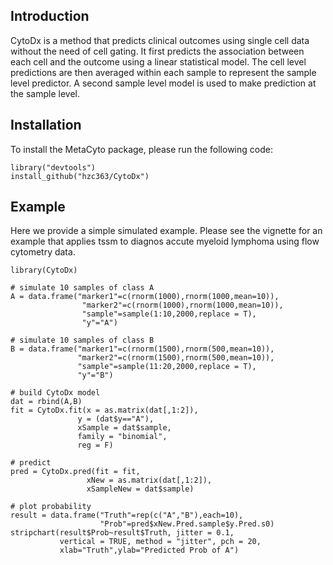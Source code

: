 ## Introduction

CytoDx is a method that predicts clinical outcomes using single cell data without the need of cell gating. It first predicts the association between each cell and the outcome using a linear statistical model. The cell level predictions are then averaged within each sample to represent the sample level predictor. A second sample level model is used to make prediction at the sample level.  


## Installation

To install the MetaCyto package, please run the following code:
```
library("devtools")
install_github("hzc363/CytoDx")
```

## Example
Here we provide a simple simulated example. Please see the vignette for an example that applies tssm to diagnos accute myeloid lymphoma using flow cytometry data. 

```
library(CytoDx)

# simulate 10 samples of class A 
A = data.frame("marker1"=c(rnorm(1000),rnorm(1000,mean=10)),
                "marker2"=c(rnorm(1000),rnorm(1000,mean=10)),
                "sample"=sample(1:10,2000,replace = T),
                "y"="A")

# simulate 10 samples of class B
B = data.frame("marker1"=c(rnorm(1500),rnorm(500,mean=10)),
               "marker2"=c(rnorm(1500),rnorm(500,mean=10)),
               "sample"=sample(11:20,2000,replace = T),
               "y"="B")             

# build CytoDx model
dat = rbind(A,B)
fit = CytoDx.fit(x = as.matrix(dat[,1:2]),
               y = (dat$y=="A"),
               xSample = dat$sample,
               family = "binomial",
               reg = F)

# predict 
pred = CytoDx.pred(fit = fit,
                 xNew = as.matrix(dat[,1:2]),
                 xSampleNew = dat$sample)

# plot probability
result = data.frame("Truth"=rep(c("A","B"),each=10),
                    "Prob"=pred$xNew.Pred.sample$y.Pred.s0)
stripchart(result$Prob~result$Truth, jitter = 0.1,
           vertical = TRUE, method = "jitter", pch = 20,
           xlab="Truth",ylab="Predicted Prob of A")
```
